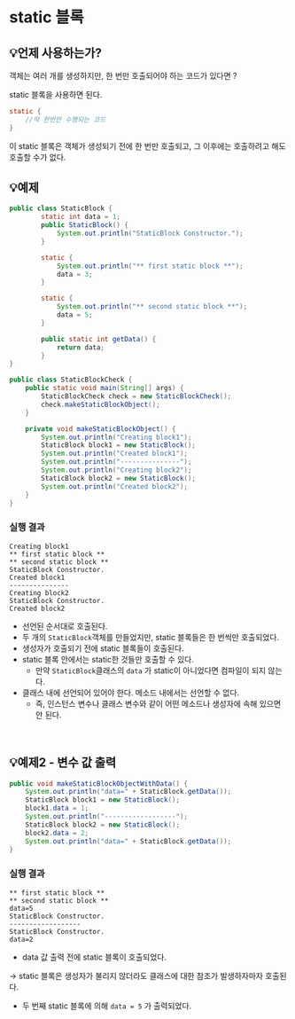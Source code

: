 # static 블록

## 💡언제 사용하는가?

객체는 여러 개를 생성하지만, 한 번만 호출되어야 하는 코드가 있다면 ?

static 블록을 사용하면 된다.

```java
static {
	//딱 한번만 수행되는 코드
}
```

이 static 블록은 객체가 생성되기 전에 한 번만 호출되고, 그 이후에는 호출하려고 해도 호출할 수가 없다.

## 💡예제

```java
public class StaticBlock {
		static int data = 1;
		public StaticBlock() {
			System.out.println("StaticBlock Constructor.");
		}

		static {
			System.out.println("** first static block **");
			data = 3;
		}

		static {
			System.out.println("** second static block **");
			data = 5;
		}

		public static int getData() {
			return data;
		}
}
```

```java
public class StaticBlockCheck {
    public static void main(String[] args) {
        StaticBlockCheck check = new StaticBlockCheck();
        check.makeStaticBlockObject();
    }

    private void makeStaticBlockObject() {
        System.out.println("Creating block1");
        StaticBlock block1 = new StaticBlock();
        System.out.println("Created block1");
        System.out.println("---------------");
        System.out.println("Creating block2");
        StaticBlock block2 = new StaticBlock();
        System.out.println("Created block2");
    }
}
```

### 실행 결과

```
Creating block1
** first static block **
** second static block **
StaticBlock Constructor.
Created block1
---------------
Creating block2
StaticBlock Constructor.
Created block2
```

- 선언된 순서대로 호출된다.
- 두 개의 `StaticBlock`객체를 만들었지만, static 블록들은 한 번씩만 호출되었다.
- 생성자가 호출되기 전에 static 블록들이 호출된다.
- static 블록 안에서는 static한 것들만 호출할 수 있다.
    - 만약 `StaticBlock`클래스의 `data` 가 static이 아니었다면 컴파일이 되지 않는다.
- 클래스 내에 선언되어 있어야 한다. 메소드 내에서는 선언할 수 없다.
    - 즉, 인스턴스 변수나 클래스 변수와 같이 어떤 메소드나 생성자에 속해 있으면 안 된다.

<br>

## 💡예제2  - 변수 값 출력
```java
public void makeStaticBlockObjectWithData() {
    System.out.println("data=" + StaticBlock.getData());
    StaticBlock block1 = new StaticBlock();
    block1.data = 1;
    System.out.println("------------------");
    StaticBlock block2 = new StaticBlock();
    block2.data = 2;
    System.out.println("data=" + StaticBlock.getData());
}
```

### 실행 결과

```
** first static block **
** second static block **
data=5
StaticBlock Constructor.
------------------
StaticBlock Constructor.
data=2
```

- data 값 출력 전에 static 블록이 호출되었다.

→ static 블록은 생성자가 불리지 않더라도 클래스에 대한 참조가 발생하자마자 호출된다.

- 두 번째 static 블록에 의해 `data = 5` 가 출력되었다.